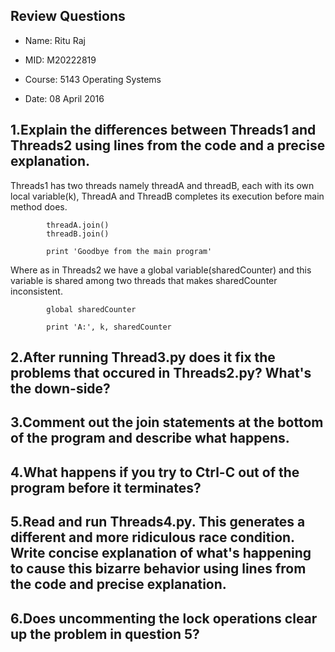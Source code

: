 ## Review Questions

- Name: Ritu Raj

- MID: M20222819

- Course: 5143 Operating Systems

- Date: 08 April 2016

## 1.Explain the differences between Threads1 and Threads2 using lines from the code and a precise explanation.

Threads1 has two threads namely threadA and threadB, each with its own local variable(k), ThreadA and ThreadB completes its execution before main method does. 

            threadA.join()
            threadB.join()

            print 'Goodbye from the main program'

Where as in Threads2 we have a global variable(sharedCounter) and this variable is shared among two threads that makes sharedCounter inconsistent.

            global sharedCounter

            print 'A:', k, sharedCounter

## 2.After running Thread3.py does it fix the problems that occured in Threads2.py? What's the down-side?

## 3.Comment out the join statements at the bottom of the program and describe what happens.

## 4.What happens if you try to Ctrl-C out of the program before it terminates?

## 5.Read and run Threads4.py. This generates a different and more ridiculous race condition. Write concise explanation of what's happening to cause this bizarre behavior using lines from the code and precise explanation.

## 6.Does uncommenting the lock operations clear up the problem in question 5?

